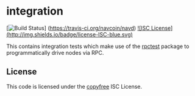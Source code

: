 integration
===========

[![Build Status](http://img.shields.io/travis/navcoin/navd.svg)]
(https://travis-ci.org/navcoin/navd) [![ISC License]
(http://img.shields.io/badge/license-ISC-blue.svg)](http://copyfree.org)

This contains integration tests which make use of the
[rpctest](https://github.com/encrypt-s/navd/tree/master/rpctest) package to
programmatically drive nodes via RPC.

## License

This code is licensed under the [copyfree](http://copyfree.org) ISC License.
